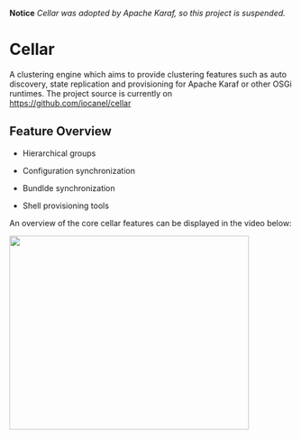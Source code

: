**Notice** _Cellar was adopted by Apache Karaf, so this project is suspended._

# Cellar #

A clustering engine which aims to provide clustering features such as auto discovery, state replication and provisioning for Apache Karaf or other  OSGi runtimes. The project source is currently on https://github.com/iocanel/cellar

## Feature Overview ##

  * Hierarchical groups

  * Configuration synchronization

  * Bundlde synchronization

  * Shell provisioning tools

An overview of the core cellar features can be displayed in the video below:

<a href='http://www.youtube.com/watch?feature=player_embedded&v=HfNrTp371LA' target='_blank'><img src='http://img.youtube.com/vi/HfNrTp371LA/0.jpg' width='425' height=344 /></a>